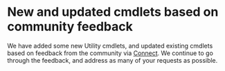 # New and updated cmdlets based on community feedback 
We have added some new Utility cmdlets, and updated existing cmdlets based on feedback from the community via [Connect](https://connect.microsoft.com/powershell). We continue to go through the feedback, and address as many of your requests as possible.
